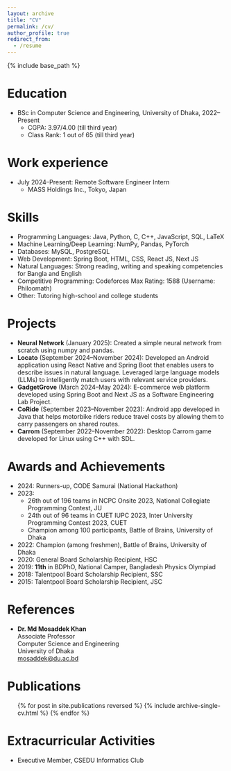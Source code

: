 ```yaml
---
layout: archive
title: "CV"
permalink: /cv/
author_profile: true
redirect_from:
  - /resume
---
```


{% include base_path %}

Education
======
* BSc in Computer Science and Engineering, University of Dhaka, 2022–Present
  * CGPA: 3.97/4.00 (till third year)
  * Class Rank: 1 out of 65 (till third year)

Work experience
======
* July 2024–Present: Remote Software Engineer Intern
  * MASS Holdings Inc., Tokyo, Japan

Skills
======
* Programming Languages: Java, Python, C, C++, JavaScript, SQL, LaTeX
* Machine Learning/Deep Learning: NumPy, Pandas, PyTorch
* Databases: MySQL, PostgreSQL
* Web Development: Spring Boot, HTML, CSS, React JS, Next JS
* Natural Languages: Strong reading, writing and speaking competencies for Bangla and English
* Competitive Programming: Codeforces Max Rating: 1588 (Username: Philoomath)
* Other: Tutoring high-school and college students

Projects
======
* **Neural Network** (January 2025): Created a simple neural network from scratch using numpy and pandas.
* **Locato** (September 2024–November 2024): Developed an Android application using React Native and Spring Boot that enables users to describe issues in natural language. Leveraged large language models (LLMs) to intelligently match users with relevant service providers.
* **GadgetGrove** (March 2024–May 2024): E-commerce web platform developed using Spring Boot and Next JS as a Software Engineering Lab Project.
* **CoRide** (September 2023–November 2023): Android app developed in Java that helps motorbike riders reduce travel costs by allowing them to carry passengers on shared routes.
* **Carrom** (September 2022–November 2022): Desktop Carrom game developed for Linux using C++ with SDL.

Awards and Achievements
======
* 2024: Runners-up, CODE Samurai (National Hackathon)
* 2023: 
  * 26th out of 196 teams in NCPC Onsite 2023, National Collegiate Programming Contest, JU
  * 24th out of 96 teams in CUET IUPC 2023, Inter University Programming Contest 2023, CUET
  * Champion among 100 participants, Battle of Brains, University of Dhaka
* 2022: Champion (among freshmen), Battle of Brains, University of Dhaka
* 2020: General Board Scholarship Recipient, HSC
* 2019: **11th** in BDPhO, National Camper, Bangladesh Physics Olympiad
* 2018: Talentpool Board Scholarship Recipient, SSC
* 2015: Talentpool Board Scholarship Recipient, JSC

References
======
* **Dr. Md Mosaddek Khan**  
  Associate Professor  
  Computer Science and Engineering  
  University of Dhaka  
  mosaddek@du.ac.bd

Publications
======
  <ul>{% for post in site.publications reversed %}
    {% include archive-single-cv.html %}
  {% endfor %}</ul>
  
<!-- Talks
======
  <ul>{% for post in site.talks reversed %}
    {% include archive-single-talk-cv.html  %}
  {% endfor %}</ul>
  
Teaching
======
  <ul>{% for post in site.teaching reversed %}
    {% include archive-single-cv.html %}
  {% endfor %}</ul> -->
  
Extracurricular Activities
======
* Executive Member, CSEDU Informatics Club

<!-- ---
layout: archive
title: "CV"
permalink: /cv/
author_profile: true
redirect_from:
  - /resume
---

{% include base_path %}

Education
======
* Ph.D in Version Control Theory, GitHub University, 2018 (expected)
* M.S. in Jekyll, GitHub University, 2014
* B.S. in GitHub, GitHub University, 2012

Work experience
======
* Spring 2024: Academic Pages Collaborator
  * GitHub University
  * Duties includes: Updates and improvements to template
  * Supervisor: The Users

* Fall 2015: Research Assistant
  * GitHub University
  * Duties included: Merging pull requests
  * Supervisor: Professor Hub

* Summer 2015: Research Assistant
  * GitHub University
  * Duties included: Tagging issues
  * Supervisor: Professor Git
  
Skills
======
* Skill 1
* Skill 2
  * Sub-skill 2.1
  * Sub-skill 2.2
  * Sub-skill 2.3
* Skill 3

Publications
======
  <ul>{% for post in site.publications reversed %}
    {% include archive-single-cv.html %}
  {% endfor %}</ul>
  
Talks
======
  <ul>{% for post in site.talks reversed %}
    {% include archive-single-talk-cv.html  %}
  {% endfor %}</ul>
  
Teaching
======
  <ul>{% for post in site.teaching reversed %}
    {% include archive-single-cv.html %}
  {% endfor %}</ul>
  
Service and leadership
======
* Currently signed in to 43 different slack teams -->
